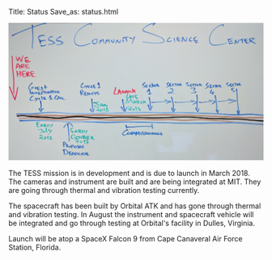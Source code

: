 Title: Status
Save_as: status.html

![TESS CSC Timeline](/images/giprogram/timeline.jpg "TESS Community Science Center Timeline")


The TESS mission is in development and is due to launch in March 2018. The cameras and instrument are built and are being integrated at MIT. They are going through thermal and vibration testing currently.

The spacecraft has been built by Orbital ATK and has gone through thermal and vibration testing. In August the instrument and spacecraft vehicle will be integrated and go through testing at Orbital's facility in Dulles, Virginia.

Launch will be atop a SpaceX Falcon 9 from Cape Canaveral Air Force Station, Florida.